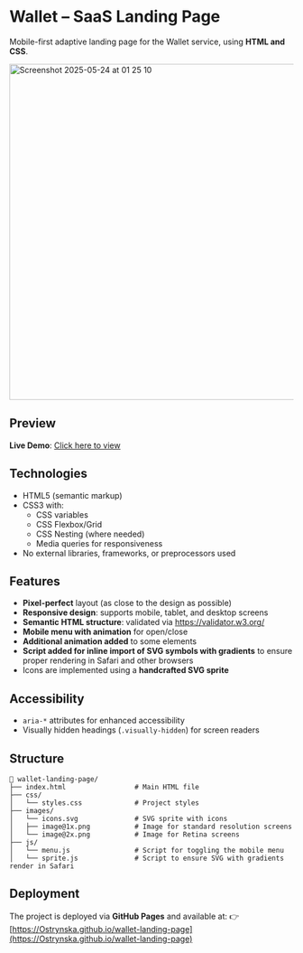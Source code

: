 # Wallet – SaaS Landing Page

Mobile-first adaptive landing page for the Wallet service, using **HTML and CSS**.

<img width="595" alt="Screenshot 2025-05-24 at 01 25 10" src="https://github.com/user-attachments/assets/d3285c25-f9fe-4db5-99ad-80accfa24102" />

## Preview

**Live Demo**: [Click here to view](https://your-username.github.io/wallet-landing-page)

## Technologies

- HTML5 (semantic markup)
- CSS3 with:
  - CSS variables
  - CSS Flexbox/Grid
  - CSS Nesting (where needed)
  - Media queries for responsiveness
- No external libraries, frameworks, or preprocessors used

## Features

- **Pixel-perfect** layout (as close to the design as possible)
- **Responsive design**: supports mobile, tablet, and desktop screens
- **Semantic HTML structure**: validated via https://validator.w3.org/
- **Mobile menu with animation** for open/close
- **Additional animation added** to some elements
- **Script added for inline import of SVG symbols with gradients** to ensure proper rendering in Safari and other browsers
- Icons are implemented using a **handcrafted SVG sprite**

## Accessibility

- `aria-*` attributes for enhanced accessibility
- Visually hidden headings (`.visually-hidden`) for screen readers

## Structure

```
📁 wallet-landing-page/
├── index.html                 # Main HTML file
├── css/
│   └── styles.css             # Project styles
├── images/
│   └── icons.svg              # SVG sprite with icons
│   ├── image@1x.png           # Image for standard resolution screens
│   └── image@2x.png           # Image for Retina screens
├── js/
│   └── menu.js                # Script for toggling the mobile menu
│   └── sprite.js              # Script to ensure SVG with gradients render in Safari
```

## Deployment

The project is deployed via **GitHub Pages** and available at:
👉 [https://Ostrynska.github.io/wallet-landing-page](https://Ostrynska.github.io/wallet-landing-page)
